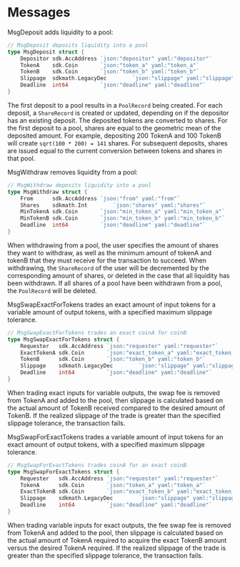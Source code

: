 <!--
order: 3
-->

# Messages


MsgDeposit adds liquidity to a pool:

```go
// MsgDeposit deposits liquidity into a pool
type MsgDeposit struct {
	Depositor sdk.AccAddress `json:"depositor" yaml:"depositor"`
	TokenA    sdk.Coin       `json:"token_a" yaml:"token_a"`
	TokenB    sdk.Coin       `json:"token_b" yaml:"token_b"`
	Slippage  sdkmath.LegacyDec        `json:"slippage" yaml:"slippage"`
	Deadline  int64          `json:"deadline" yaml:"deadline"`
}
```

The first deposit to a pool results in a `PoolRecord` being created. For each deposit, a `ShareRecord` is created or updated, depending on if the depositor has an existing deposit. The deposited tokens are converted to shares. For the first deposit to a pool, shares are equal to the geometric mean of the deposited amount. For example, depositing 200 TokenA and 100 TokenB will create `sqrt(100 * 200) = 141` shares. For subsequent deposits, shares are issued equal to the current conversion between tokens and shares in that pool.

MsgWithdraw removes liquidity from a pool:

```go
// MsgWithdraw deposits liquidity into a pool
type MsgWithdraw struct {
	From      sdk.AccAddress `json:"from" yaml:"from"`
	Shares    sdkmath.Int        `json:"shares" yaml:"shares"`
	MinTokenA sdk.Coin       `json:"min_token_a" yaml:"min_token_a"`
	MinTokenB sdk.Coin       `json:"min_token_b" yaml:"min_token_b"`
	Deadline  int64          `json:"deadline" yaml:"deadline"`
}
```
When withdrawing from a pool, the user specifies the amount of shares they want to withdraw, as well as the minimum amount of tokenA and tokenB that they must receive for the transaction to succeed. When withdrawing, the `ShareRecord` of the user will be decremented by the corresponding amount of shares, or deleted in the case that all liquidity has been withdrawn. If all shares of a pool have been withdrawn from a pool, the `PoolRecord` will be deleted.

MsgSwapExactForTokens trades an exact amount of input tokens for a variable amount of output tokens, with a specified maximum slippage tolerance.

```go
// MsgSwapExactForTokens trades an exact coinA for coinB
type MsgSwapExactForTokens struct {
	Requester   sdk.AccAddress `json:"requester" yaml:"requester"`
	ExactTokenA sdk.Coin       `json:"exact_token_a" yaml:"exact_token_a"`
	TokenB      sdk.Coin       `json:"token_b" yaml:"token_b"`
	Slippage    sdkmath.LegacyDec        `json:"slippage" yaml:"slippage"`
	Deadline    int64          `json:"deadline" yaml:"deadline"`
}
```

When trading exact inputs for variable outputs, the swap fee is removed from TokenA and added to the pool, then slippage is calculated based on the actual amount of TokenB received compared to the desired amount of TokenB. If the realized slippage of the trade is greater than the specified slippage tolerance, the transaction fails.

MsgSwapForExactTokens trades a variable amount of input tokens for an exact amount of output tokens, with a specified maximum slippage tolerance.

```go
// MsgSwapForExactTokens trades coinA for an exact coinB
type MsgSwapForExactTokens struct {
	Requester   sdk.AccAddress `json:"requester" yaml:"requester"`
	TokenA      sdk.Coin       `json:"token_a" yaml:"token_a"`
	ExactTokenB sdk.Coin       `json:"exact_token_b" yaml:"exact_token_b"`
	Slippage    sdkmath.LegacyDec        `json:"slippage" yaml:"slippage"`
	Deadline    int64          `json:"deadline" yaml:"deadline"`
}
```

When trading variable inputs for exact outputs, the fee swap fee is removed from TokenA and added to the pool, then slippage is calculated based on the actual amount of TokenA required to acquire the exact TokenB amount versus the desired TokenA required. If the realized slippage of the trade is greater than the specified slippage tolerance, the transaction fails.
